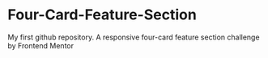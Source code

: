 # Four-Card-Feature-Section
My first github repository. A responsive four-card feature section challenge by Frontend Mentor
